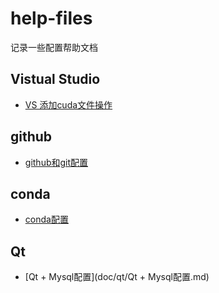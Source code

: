 # help-files
记录一些配置帮助文档

## Vistual Studio

- [VS 添加cuda文件操作](doc/vs/cuda配置说明.md)

  

## github 

- [github和git配置](doc/git/github配置说明.md)



## conda 

- [conda配置](doc/conda/conda配置.md)

  

## Qt

- [Qt + Mysql配置](doc/qt/Qt + Mysql配置.md)
